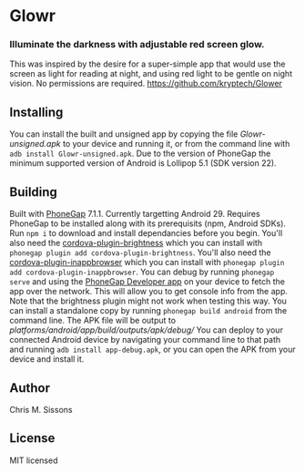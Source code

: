 # Glowr
### Illuminate the darkness with adjustable red screen glow.
This was inspired by the desire for a super-simple app that would use the screen as light for reading at night, and using red light to be gentle on night vision. No permissions are required.
https://github.com/kryptech/Glower

## Installing
You can install the built and unsigned app by copying the file _Glowr-unsigned.apk_ to your device and running it, or from the command line with `adb install Glowr-unsigned.apk`.
Due to the version of PhoneGap the minimum supported version of Android is Lollipop 5.1 (SDK version 22).

## Building
Built with [PhoneGap](https://phonegap.com) 7.1.1. Currently targetting Android 29.
Requires PhoneGap to be installed along with its prerequisits (npm, Android SDKs). Run `npm i` to download and install dependancies before you begin.
You'll also need the [cordova-plugin-brightness](https://github.com/mgcrea/cordova-plugin-brightness) which you can install with `phonegap plugin add cordova-plugin-brightness`.
You'll also need the [cordova-plugin-inappbrowser](https://github.com/apache/cordova-plugin-inappbrowser) which you can install with `phonegap plugin add cordova-plugin-inappbrowser`.
You can debug by running `phonegap serve` and using the [PhoneGap Developer app](https://play.google.com/store/apps/details?id=com.adobe.phonegap.app) on your device to fetch the app over the network. This will allow you to get console info from the app. Note that the brightness plugin might not work when testing this way.
You can install a standalone copy by running `phonegap build android` from the command line. The APK file will be output to _platforms/android/app/build/outputs/apk/debug/_ You can deploy to your connected Android device by navigating your command line to that path and running `adb install app-debug.apk`, or you can open the APK from your device and install it.

## Author
Chris M. Sissons

## License
MIT licensed
